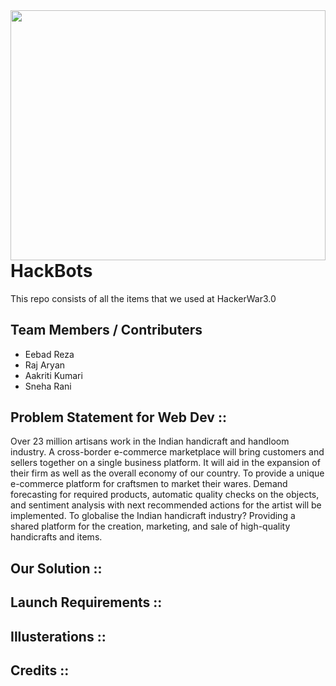 <img src="" align="right" width="100%" height="400"/> 

# HackBots

This repo consists of all the items that we used at HackerWar3.0

## Team Members / Contributers

- Eebad Reza
- Raj Aryan
- Aakriti Kumari
- Sneha Rani

## Problem Statement for Web Dev ::
Over 23 million artisans work in the Indian handicraft and handloom industry. A cross-border e-commerce marketplace will bring customers and sellers together on a single business platform. It will aid in the expansion of their firm as well as the overall economy of our country.
To provide a unique e-commerce platform for craftsmen to market their wares. Demand forecasting for required products, automatic quality checks on the objects, and sentiment analysis with next recommended actions for the artist will be implemented.
To globalise the Indian handicraft industry? Providing a shared platform for the creation, marketing, and sale of high-quality handicrafts and items.

## Our Solution ::

## Launch Requirements ::

## Illusterations :: 

## Credits ::


 
